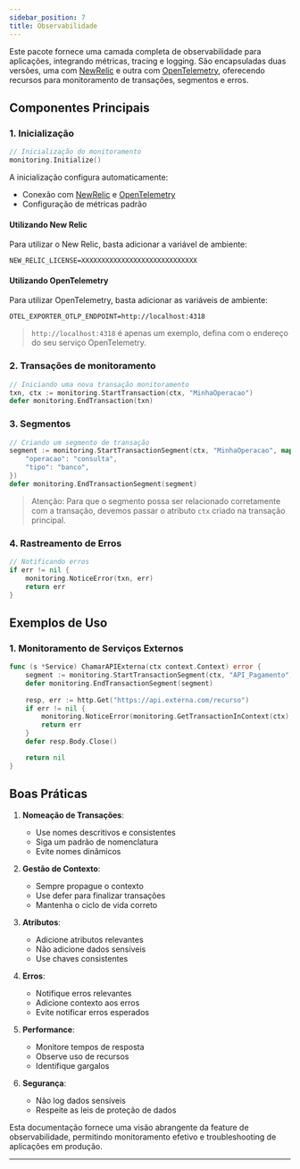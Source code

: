 ```yaml
---
sidebar_position: 7
title: Observabilidade
---
```


Este pacote fornece uma camada completa de observabilidade para aplicações, integrando métricas, tracing e logging. São encapsuladas duas versões, uma com [NewRelic](https://newrelic.com/) e outra com [OpenTelemetry](https://opentelemetry.io/), oferecendo recursos para monitoramento de transações, segmentos e erros.

## Componentes Principais

### 1. Inicialização

``` go
// Inicialização do monitoramento
monitoring.Initialize()
```

A inicialização configura automaticamente:
- Conexão com [NewRelic](https://newrelic.com/) e [OpenTelemetry](https://opentelemetry.io/)
- Configuração de métricas padrão

#### Utilizando New Relic

Para utilizar o New Relic, basta adicionar a variável de ambiente:

```dotenv showLineNumber
NEW_RELIC_LICENSE=XXXXXXXXXXXXXXXXXXXXXXXXXXXXX
```

#### Utilizando OpenTelemetry

Para utilizar OpenTelemetry, basta adicionar as variáveis de ambiente:

```dotenv showLineNumbers
OTEL_EXPORTER_OTLP_ENDPOINT=http://localhost:4318
```

> `http://localhost:4318` é apenas um exemplo, defina com o endereço do seu serviço OpenTelemetry.

### 2. Transações de monitoramento

``` go showLineNumbers
// Iniciando uma nova transação monitoramento
txn, ctx := monitoring.StartTransaction(ctx, "MinhaOperacao")
defer monitoring.EndTransaction(txn)
```

### 3. Segmentos

``` go
// Criando um segmento de transação
segment := monitoring.StartTransactionSegment(ctx, "MinhaOperacao", map[string]string{
    "operacao": "consulta",
    "tipo": "banco",
})
defer monitoring.EndTransactionSegment(segment)
```

> Atenção: Para que o segmento possa ser relacionado corretamente com a transação, devemos passar o atributo `ctx` criado na transação principal.

### 4. Rastreamento de Erros

``` go showLineNumbers
// Notificando erros
if err != nil {
    monitoring.NoticeError(txn, err)
    return err
}
```

## Exemplos de Uso

### 1. Monitoramento de Serviços Externos

``` go showLineNumbers
func (s *Service) ChamarAPIExterna(ctx context.Context) error {
    segment := monitoring.StartTransactionSegment(ctx, "API_Pagamento")
    defer monitoring.EndTransactionSegment(segment)
    
    resp, err := http.Get("https://api.externa.com/recurso")
    if err != nil {
        monitoring.NoticeError(monitoring.GetTransactionInContext(ctx), err)
        return err
    }
    defer resp.Body.Close()

    return nil
}
```

## Boas Práticas

1. **Nomeação de Transações**:
    - Use nomes descritivos e consistentes
    - Siga um padrão de nomenclatura
    - Evite nomes dinâmicos

2. **Gestão de Contexto**:
    - Sempre propague o contexto
    - Use defer para finalizar transações
    - Mantenha o ciclo de vida correto

3. **Atributos**:
    - Adicione atributos relevantes
    - Não adicione dados sensíveis
    - Use chaves consistentes

4. **Erros**:
    - Notifique erros relevantes
    - Adicione contexto aos erros
    - Evite notificar erros esperados

5. **Performance**:
    - Monitore tempos de resposta
    - Observe uso de recursos
    - Identifique gargalos

6. **Segurança**:
    - Não log dados sensíveis
    - Respeite as leis de proteção de dados

Esta documentação fornece uma visão abrangente da feature de observabilidade, permitindo monitoramento efetivo e troubleshooting de aplicações em produção.

___
